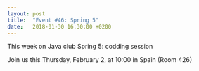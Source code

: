 ```yaml
---
layout: post
title:  "Event #46: Spring 5"
date:   2018-01-30 16:30:00 +0200
---
```


This week on Java club
Spring 5: codding session

Join us this Thursday, February 2, at 10:00 in Spain (Room 426) 
